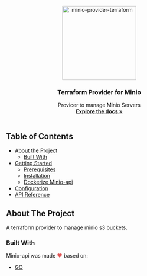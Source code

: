 <!-- PROJECT LOGO -->
<p align="center">
  <a href="https://github.com/aminueza/terraform-minio-provider">
    <img src="https://i.imgur.com/yijdDec.png" alt="minio-provider-terraform" width="200">
  </a>

  <h3 align="center" style="font-weight: bold">Terraform Provider for Minio</h3>

  <p align="center">
    Provicer to manage Minio Servers
    <br />
    <a href=""><strong>Explore the docs »</strong></a>
    <br />
    <br />
  </p>
</p>

<!-- TABLE OF CONTENTS -->
## Table of Contents

* [About the Project](#about-the-project)
  * [Built With](#built-with)
* [Getting Started](#getting-started)
  * [Prerequisites](#prerequisites)
  * [Installation](#installation)
  * [Dockerize Minio-api](#dockerize-minio-api)
* [Configuration](#configuration)
* [API Reference](#api-reference)

<!-- ABOUT THE PROJECT -->
## About The Project

A terraform provider to manage minio s3 buckets.

<!-- TECHNOLOGIES -->
### Built With

Minio-api was made <span style="color: #e25555;">&#9829;</span> based on:
* [GO](https://golang.org/)